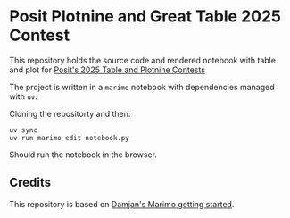 # Posit Plotnine and Great Table 2025 Contest

This repository holds the source code and rendered notebook with table and plot for [Posit's 2025 Table and Plotnine Contests](https://posit.co/blog/announcing-the-2025-table-and-plotnine-contests/)

The project is written in a `marimo` notebook with dependencies managed with `uv`.

Cloning the repositorty and then:
```
uv sync
uv run marimo edit notebook.py 
```
Should run the notebook in the browser.

## Credits
This repository is based on [Damjan's Marimo getting started](https://github.com/gdamjan/marimo-getting-started).
